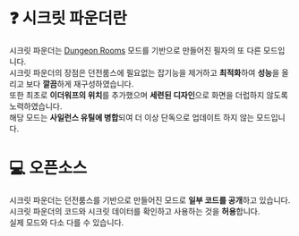 # ❓ 시크릿 파운더란
시크릿 파운더는 [Dungeon Rooms](https://github.com/Quantizr/DungeonRoomsMod) 모드를 기반으로 만들어진 필자의 또 다른 모드입니다.  
시크릿 파운더의 장점은 던전룸스에 필요없는 잡기능을 제거하고 **최적화**하여 **성능**을 올리고 보다 **깔끔**하게 재구성하였습니다.  
또한 최초로 **이더워프의 위치**를 추가했으며 **세련된 디자인**으로 화면을 더럽하지 않도록 노력하였습니다.  
해당 모드는 **사일런스 유틸에 병합**되여 더 이상 단독으로 업데이트 하지 않는 모드입니다.  

# 💻 오픈소스
시크릿 파운더는 던전룸스를 기반으로 만들어진 모드로 **일부 코드를 공개**하고 있습니다.    
시크릿 파운더의 코드와 시크릿 데이터를 확인하고 사용하는 것을 **허용**합니다.  
실제 모드와 다소 다를 수 있습니다.  
